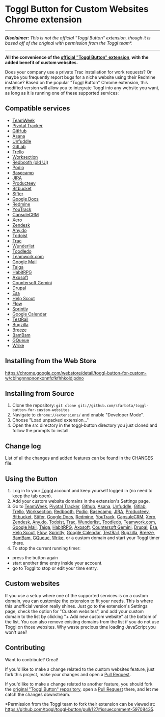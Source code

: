 # Toggl Button for Custom Websites Chrome extension

-----

*__Disclaimer:__ This is not the official "Toggl Button" extension, though it is based off of the original with permission from the Toggl team**.

-----

__All the convenience of the [official "Toggl Button" extension][96], with the added benefit of custom websites.__

Does your company use a private Trac installation for work requests? Or maybe you frequently report bugs for a niche website using their Redmine instance? 
Based on the popular "Toggl Button" Chrome extension, this modified version will allow you to integrate Toggl into any website you want, as long as it is running one of these supported services:

## Compatible services
  - [TeamWeek][2]
  - [Pivotal Tracker][3]
  - [GitHub][4]
  - [Asana][5]
  - [Unfuddle][6]
  - [GitLab][7]
  - [Trello][8]
  - [Worksection][9]
  - [Redbooth (old UI)][10]
  - [Podio][11]
  - [Basecamp][12]
  - [JIRA][13]
  - [Producteev][14]
  - [Bitbucket][15]
  - [Sifter][16]
  - [Google Docs][17]
  - [Redmine][18]
  - [YouTrack][19]
  - [CapsuleCRM][20]
  - [Xero][21]
  - [Zendesk][22]
  - [Any.do][23]
  - [Todoist][24]
  - [Trac][25]
  - [Wunderlist][26]
  - [Toodledo][27]
  - [Teamwork.com][28]
  - [Google Mail][29]
  - [Taiga][30]
  - [HabitRPG][31]
  - [Axosoft][32]
  - [Countersoft Gemini][33]
  - [Drupal][34]
  - [Esa][35]
  - [Help Scout][36]
  - [Flow][37]
  - [Sprintly][38]
  - [Google Calendar][39]
  - [TestRail][40]
  - [Bugzilla][41]
  - [Breeze][42]
  - [BamBam][43]
  - [GQueue][44]
  - [Wrike][45]
  
## Installing from the Web Store

https://chrome.google.com/webstore/detail/toggl-button-for-custom-w/cblhgnnnpnonkonnfcfkfhhkoldjpdno

## Installing from Source

1.  Clone the repository: `git clone git://github.com/sfarbota/toggl-button-for-custom-websites`
2.  Navigate to `chrome://extensions/` and enable "Developer Mode".
3.  Choose "Load unpacked extension..."
4.  Open the src directory in the toggl-button directory you just cloned and follow the prompts to install.

## Change log

List of all the changes and added features can be found in the CHANGES file.

## Using the Button
1.  Log in to your [Toggl][1] account and keep yourself logged in (no need to keep the tab open).
2.  Add your custom website domains in the extension's Settings page.
3.  Go to [TeamWeek][2], [Pivotal Tracker][3], [Github][4], [Asana][5], [Unfuddle][6], [Gitlab][7],
[Trello][8], [Worksection][9], [Redbooth][10], [Podio][11], [Basecamp][12], [JIRA][13], [Producteev][14],
[Bitbucket][15], [Stifer][16], [Google Docs][17], [Redmine][18], [YouTrack][19], [CapsuleCRM][20],
[Xero][21], [Zendesk][22], [Any.do][23], [Todoist][24], [Trac][25], [Wunderlist][26], [Toodledo][27],
[Teamwork.com][28], [Google Mail][29], [Taiga][30], [HabitRPG][31], [Axosoft][32], [Countersoft Gemini][33], [Drupal][34], [Esa][35], [Help Scout][36], [Flow][37], [Sprintly][38], [Google Calendar][39], [TestRail][40], [Bugzilla][41], [Breeze][42], [BamBam][43], [GQueue][44], [Wrike][45], or a custom domain and start your Toggl timer there.
4.  To stop the current running timer:
  - press the button again
  - start another time entry inside your account.
  - go to Toggl to stop or edit your time entry.

## Custom websites
If you use a setup where one of the supported services is on a custom domain, you can customize the extension to fit your needs. This is where this unofficial version really shines. Just go to the extension's Settings page, check the option for "Custom websites", and add your custom domain to the list by clicking "+ Add new custom website" at the bottom of the list. You can also remove existing domains from the list if you do not use Toggl on those websites. Why waste precious time loading JavaScript you won't use?

## Contributing
Want to contribute? Great!

If you'd like to make a change related to the custom websites feature, just fork this project, make your changes and open a [Pull Request][98].

If you'd like to make a change related to another feature, you should fork the [original "Toggl Button" repository][96], open a [Pull Request][99] there, and let me catch the changes downstream.

*Permission from the Toggl team to fork their extension can be viewed at: https://github.com/toggl/toggl-button/pull/127#issuecomment-59708435.

[1]: https://www.toggl.com/
[2]: https://teamweek.com/
[3]: https://www.pivotaltracker.com/
[4]: https://github.com/
[5]: http://asana.com/
[6]: http://unfuddle.com/
[7]: https://gitlab.com/
[8]: https://trello.com/
[9]: http://worksection.com/
[10]: https://redbooth.com/
[11]: https://podio.com/
[12]: https://basecamp.com/
[13]: https://www.atlassian.com/software/jira
[14]: https://www.producteev.com/
[15]: https://www.bitbucket.org/
[16]: https://www.sifterapp.com/
[17]: https://docs.google.com/
[18]: http://www.redmine.org/
[19]: http://www.jetbrains.com/youtrack/
[20]: http://www.capsulecrm.com/
[21]: https://www.xero.com/
[22]: https://www.zendesk.com/
[23]: http://www.any.do/
[24]: https://todoist.com/
[25]: http://trac.edgewall.org/
[26]: https://www.wunderlist.com
[27]: https://www.toodledo.com/
[28]: https://www.teamwork.com/
[29]: https://mail.google.com
[30]: https://taiga.io/
[31]: https://habitrpg.com
[32]: https://www.axosoft.com
[33]: https://www.countersoft.com
[34]: https://www.drupal.org
[35]: https://esa.io
[36]: http://www.helpscout.net/
[37]: http://getflow.com/
[38]: https://sprint.ly
[39]: https://www.google.com/calendar
[40]: https://testrail.com
[41]: https://bugzilla.mozilla.org/
[42]: http://www.breeze.pm/
[43]: https://www.dobambam.com/
[44]: https://www.gqueues.com/
[45]: https://www.wrike.com/
[96]: https://github.com/toggl/toggl-button
[98]: https://github.com/sfarbota/toggl-button-for-custom-websites/pulls
[99]: https://github.com/toggl/toggl-button/pulls
